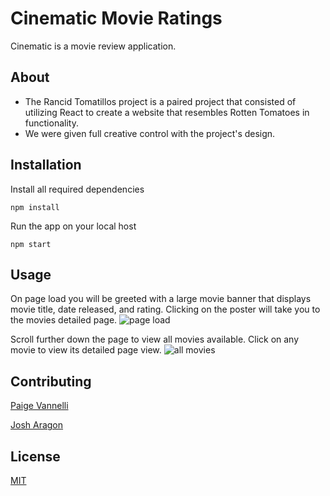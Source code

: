 # Cinematic Movie Ratings

Cinematic is a movie review application.


## About
* The Rancid Tomatillos project is a paired project that consisted of utilizing React to create a website that resembles Rotten Tomatoes in functionality.
* We were given full creative control with the project's design.
## Installation
Install all required dependencies

`npm install`

Run the app on your local host

`npm start`

## Usage
On page load you will be greeted with a large movie banner that displays movie title, date released, and rating. Clicking on the poster will take you to the movies detailed page.
![page load](https://gyazo.com/02e6ae89c516e217a05f191a5294a04e.gif)

Scroll further down the page to view all movies available. Click on any movie to view its detailed page view. 
![all movies](https://i.gyazo.com/c4811213ef741aef4be204d9ae903988.gif)

## Contributing
[Paige Vannelli](github.com/paigevannelli)

[Josh Aragon](github.com/josharagon)

## License
[MIT](https://choosealicense.com/licenses/mit/)

